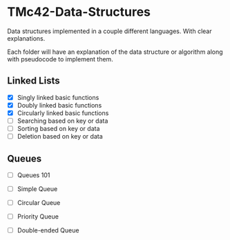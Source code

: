 # TMc42-Data-Structures
Data structures implemented in a couple different languages. With clear explanations.

Each folder will have an explanation of the data structure or algorithm along with pseudocode to implement them.

## Linked Lists
  - [x] Singly linked basic functions
  - [x] Doubly linked basic functions
  - [x] Circularly linked basic functions
  - [ ] Searching based on key or data
  - [ ] Sorting based on key or data
  - [ ] Deletion based on key or data

## Queues
  - [ ] Queues 101
  - [ ] Simple Queue
  - [ ] Circular Queue
  - [ ] Priority Queue
  - [ ] Double-ended Queue


